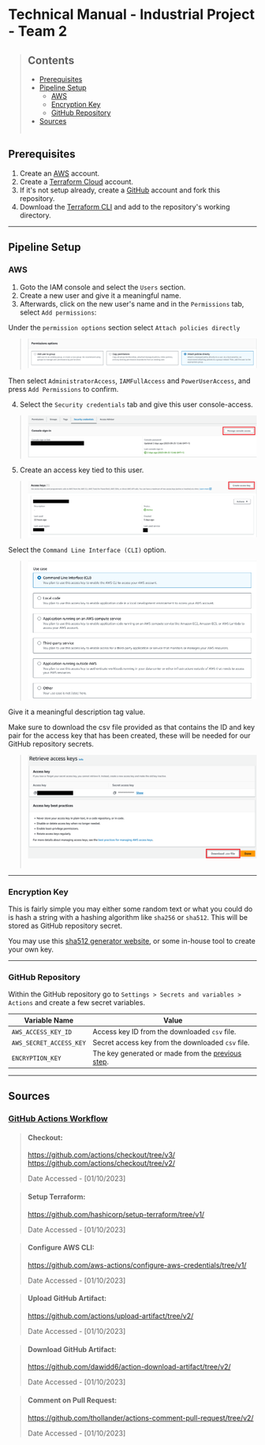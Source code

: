 # Technical Manual - Industrial Project - Team 2

>## Contents 
> - [Prerequisites](#prerequisites)
> - [Pipeline Setup](#pipeline-setup)
>   - [AWS](#aws)
>   - [Encryption Key](#encryption-key)
>   - [GitHub Repository](#github-repository)
> - [Sources](#sources)
><br></br>


## Prerequisites
1. Create an [AWS](https://link-url-here.org) account.
2. Create a [Terraform Cloud](https://app.terraform.io/session) account.
3. If it's not setup already, create a [GitHub](https://github.com/) account and fork this repository.
4. Download the [Terraform CLI](https://www.terraform.io/) and add to the repository's working directory.
--------------------------------------------------------------------------------
## Pipeline Setup

### AWS
1. Goto the IAM console and select the `Users` section.
2. Create a new user and give it a meaningful name.
3. Afterwards, click on the new user's name and in the `Permissions` tab, select `Add permissions`:

Under the `permission options` section select `Attach policies directly`

>![Alt text](./res/images/perm_options.png)

Then select `AdministratorAccess`, `IAMFullAccess` and `PowerUserAccess`, and press `Add Permissions` to confirm.

4. Select the `Security credentials` tab and give this user console-access.

> ![Security credenitals image.](./res/images/security_credentials.png)

5. Create an access key tied to this user. 
> ![Showing how to create access key.](./res/images/access_keys.png)

Select the `Command Line Interface (CLI)` option.

> ![Showing to select the CLI option.](./res/images/cli_option.png)

Give it a meaningful description tag value.
 
Make sure to download the csv file provided as that contains the ID and key pair for the access key that has been created, these will be needed for our GitHub repository secrets.

> ![Showing where to download the newly created access keys CSV file.](./res/images/access_keys_csv.png)
> <br></br>
-----------------------------------------------------------------------------
### Encryption Key
This is fairly simple you may either some random text or what you could do is hash a string with a hashing algorithm like `sha256` or `sha512`. This will be stored as GitHub repository secret.

You may use this [sha512 generator website](https://sha512.online/), or some in-house tool to create your own key.


-----------------------------------------------------------------------------
### GitHub Repository 
Within the GitHub repository go to `Settings > Secrets and variables > Actions` and create a few secret variables.

| Variable Name | Value |
| -------- | ------- |
| `AWS_ACCESS_KEY_ID` | Access key ID from the downloaded `csv` file. |
| `AWS_SECRET_ACCESS_KEY` | Secret access key from the downloaded `csv` file. |
| `ENCRYPTION_KEY` | The key generated or made from the [previous step](#encryption-key). |
-----------------------------------------------------------------------------

## Sources

 ### <u>GitHub Actions Workflow</u>
 > #### Checkout: 
 > https://github.com/actions/checkout/tree/v3/
 > https://github.com/actions/checkout/tree/v2/
 >
 > Date Accessed - [01/10/2023]

 > #### Setup Terraform:
 > https://github.com/hashicorp/setup-terraform/tree/v1/
 >
 > Date Accessed - [01/10/2023]

 > #### Configure AWS CLI:
 > https://github.com/aws-actions/configure-aws-credentials/tree/v1/
 >
 > Date Accessed - [01/10/2023]

 > #### Upload GitHub Artifact:
 > https://github.com/actions/upload-artifact/tree/v2/
 >
 > Date Accessed - [01/10/2023]

 > #### Download GitHub Artifact:
 > https://github.com/dawidd6/action-download-artifact/tree/v2/
 >
 > Date Accessed - [01/10/2023]

 > #### Comment on Pull Request:
 > https://github.com/thollander/actions-comment-pull-request/tree/v2/
 >
 > Date Accessed - [01/10/2023]